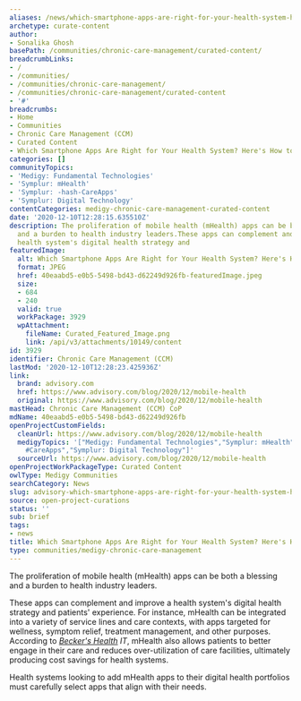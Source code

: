 ```yaml
---
aliases: /news/which-smartphone-apps-are-right-for-your-health-system-here-s-how-to-choose
archetype: curate-content
author:
- Sonalika Ghosh
basePath: /communities/chronic-care-management/curated-content/
breadcrumbLinks:
- /
- /communities/
- /communities/chronic-care-management/
- /communities/chronic-care-management/curated-content
- '#'
breadcrumbs:
- Home
- Communities
- Chronic Care Management (CCM)
- Curated Content
- Which Smartphone Apps Are Right for Your Health System? Here's How to Choose.
categories: []
communityTopics:
- 'Medigy: Fundamental Technologies'
- 'Symplur: mHealth'
- 'Symplur: -hash-CareApps'
- 'Symplur: Digital Technology'
contentCategories: medigy-chronic-care-management-curated-content
date: '2020-12-10T12:28:15.635510Z'
description: The proliferation of mobile health (mHealth) apps can be both a blessing
  and a burden to health industry leaders.These apps can complement and improve a
  health system's digital health strategy and
featuredImage:
  alt: Which Smartphone Apps Are Right for Your Health System? Here's How to Choose.
  format: JPEG
  href: 40eaabd5-e0b5-5498-bd43-d62249d926fb-featuredImage.jpeg
  size:
  - 684
  - 240
  valid: true
  workPackage: 3929
  wpAttachment:
    fileName: Curated_Featured_Image.png
    link: /api/v3/attachments/10149/content
id: 3929
identifier: Chronic Care Management (CCM)
lastMod: '2020-12-10T12:28:23.425936Z'
link:
  brand: advisory.com
  href: https://www.advisory.com/blog/2020/12/mobile-health
  original: https://www.advisory.com/blog/2020/12/mobile-health
mastHead: Chronic Care Management (CCM) CoP
mdName: 40eaabd5-e0b5-5498-bd43-d62249d926fb
openProjectCustomFields:
  cleanUrl: https://www.advisory.com/blog/2020/12/mobile-health
  medigyTopics: '["Medigy: Fundamental Technologies","Symplur: mHealth","Symplur:
    #CareApps","Symplur: Digital Technology"]'
  sourceUrl: https://www.advisory.com/blog/2020/12/mobile-health
openProjectWorkPackageType: Curated Content
owlType: Medigy Communities
searchCategory: News
slug: advisory-which-smartphone-apps-are-right-for-your-health-system-here-s-how-to-choose
source: open-project-curations
status: ''
sub: brief
tags:
- news
title: Which Smartphone Apps Are Right for Your Health System? Here's How to Choose.
type: communities/medigy-chronic-care-management
---
```


<p>The proliferation of mobile health (mHealth) apps can be both a blessing and a burden to health industry leaders.</p><p>These apps can complement and improve a health system's digital health strategy and patients' experience. For instance, mHealth can be integrated into a variety of service lines and care contexts, with apps targeted for wellness, symptom relief, treatment management, and other purposes. According to&nbsp;<a href="https://www.beckershospitalreview.com/healthcare-information-technology/the-rise-of-mhealth-10-trends.html"><i>Becker's Health</i></a><i>&nbsp;IT</i>, mHealth also allows patients to better engage in their care and reduces over-utilization of care facilities, ultimately producing cost savings for health systems.</p><p>Health systems looking to add mHealth apps to their digital health portfolios must carefully select apps that align with their needs.</p>